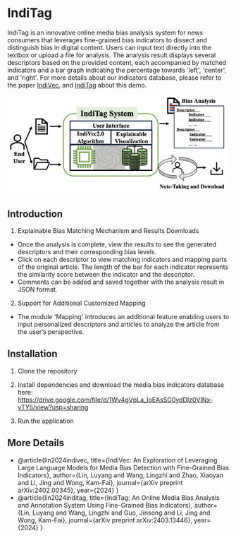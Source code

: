 # IndiTag

IndiTag is an innovative online media bias analysis system for news consumers that leverages fine-grained bias indicators to dissect and distinguish bias in digital content. 
Users can input text directly into the textbox or upload a file for analysis. The analysis result displays several descriptors based on the provided content, each accompanied by matched indicators and a bar graph indicating the percentage towards 'left', 'center', and 'right'.
For more details about our indicators database, please refer to the paper [IndiVec](https://arxiv.org/abs/2402.00345), and [IndiTag](https://arxiv.org/abs/2403.13446) about this demo.

![System Image](IndiTag/static/system_functionality.jpg)


## Introduction
1. Explainable Bias Matching Mechanism and Results Downloads
- Once the analysis is complete, view the results to see the generated descriptors and their corresponding bias levels.
- Click on each descriptor to view matching indicators and mapping parts of the original article. The length of the bar for each indicator represents the similarity score between the indicator and the descriptor.
- Comments can be added and saved together with the analysis result in JSON format.
2. Support for Additional Customized Mapping
- The module 'Mapping' introduces an additional feature enabling users to input personalized descriptors and articles to analyze the article from the user’s perspective.


## Installation

1. Clone the repository

2. Install dependencies and download the media bias indicators database here:
 https://drive.google.com/file/d/1Wv4gVpLa_IoEAsSG0ydDIz0VINx-vTY5/view?usp=sharing

3. Run the application

## More Details
- @article{lin2024indivec,
  title={IndiVec: An Exploration of Leveraging Large Language Models for Media Bias Detection with Fine-Grained Bias Indicators},
  author={Lin, Luyang and Wang, Lingzhi and Zhao, Xiaoyan and Li, Jing and Wong, Kam-Fai},
  journal={arXiv preprint arXiv:2402.00345},
  year={2024}
}
- @article{lin2024inditag,
  title={IndiTag: An Online Media Bias Analysis and Annotation System Using Fine-Grained Bias Indicators},
  author={Lin, Luyang and Wang, Lingzhi and Guo, Jinsong and Li, Jing and Wong, Kam-Fai},
  journal={arXiv preprint arXiv:2403.13446},
  year={2024}
}
